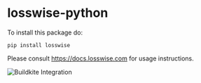 # losswise-python

To install this package do:

```shell
pip install losswise
```

Please consult <https://docs.losswise.com> for usage instructions.

![Buildkite Integration](https://i.imgur.com/iWhkKwm.png "Buildkite Integration")

